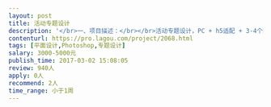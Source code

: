 ```yaml
---                
layout: post       
title: 活动专题设计           
description: '</br>一、项目描述：</br></br>活动专题设计，PC + h5适配 + 3-4个banner</br></br>二、可参考产品：</br></br></br>三、人员要求：</br></br>1、视觉设计水平佳，时间灵活，出活快；</br>2、最好是能长期合作，工作室或者外包团队为佳</br>'     
contenturl: https://pro.lagou.com/project/2068.html      
tags: [平面设计,Photoshop,专题设计]            
salary: 3000-5000元          
publish_time: 2017-03-02 15:08:05         
review: 940人                   
apply: 0人                   
recommend: 2人                   
time_range: 小于1周              
---                 
```

